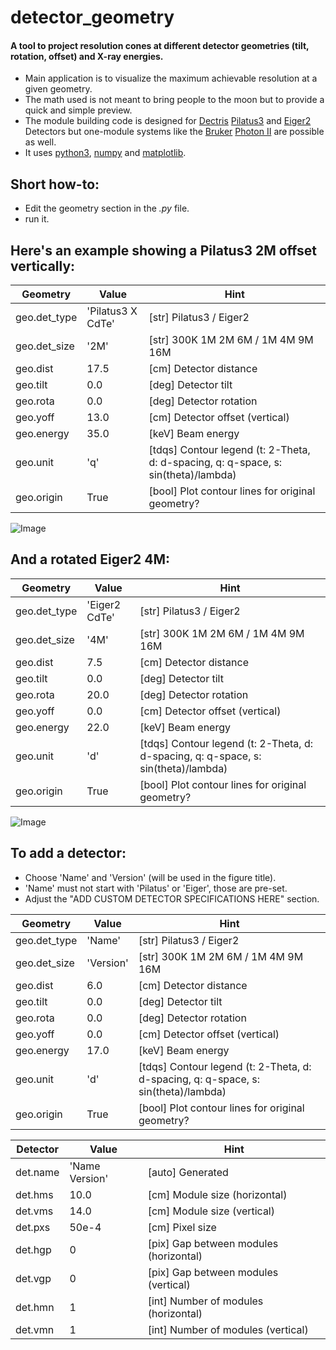 # detector_geometry
#### A tool to project resolution cones at different detector geometries (tilt, rotation, offset) and X-ray energies.
 - Main application is to visualize the maximum achievable resolution at a given geometry.
 - The math used is not meant to bring people to the moon but to provide a quick and simple preview.
 - The module building code is designed for [Dectris](https://www.dectris.com) [Pilatus3](https://www.dectris.com/detectors/x-ray-detectors/pilatus3/) and [Eiger2](https://www.dectris.com/detectors/x-ray-detectors/eiger2/) Detectors but one-module systems like the [Bruker](https://www.bruker.com/en.html) [Photon II](https://www.bruker.com/en/products-and-solutions/diffractometers-and-scattering-systems/single-crystal-x-ray-diffractometers/sc-xrd-components/detectors.html) are possible as well.
 - It uses [python3](https://www.python.org), [numpy](https://numpy.org) and [matplotlib](https://matplotlib.org).

## Short how-to:
 - Edit the geometry section in the *.py* file.
 - run it.

## Here's an example showing a Pilatus3 2M offset vertically:

 |   Geometry   |        Value      | Hint |
 |--------------|-------------------|------|
 | geo.det_type | 'Pilatus3 X CdTe' | [str]  Pilatus3 / Eiger2
 | geo.det_size | '2M'              | [str]  300K 1M 2M 6M / 1M 4M 9M 16M
 | geo.dist     | 17.5              | [cm]   Detector distance
 | geo.tilt     | 0.0               | [deg]  Detector tilt
 | geo.rota     | 0.0               | [deg]  Detector rotation
 | geo.yoff     | 13.0              | [cm]   Detector offset (vertical)
 | geo.energy   | 35.0              | [keV]  Beam energy
 | geo.unit     | 'q'               | [tdqs] Contour legend (t: 2-Theta, d: d-spacing, q: q-space, s: sin(theta)/lambda)
 | geo.origin   | True              | [bool] Plot contour lines for original geometry?

![Image](../main/Pilatus3_X_CdTe_2M.png)

## And a rotated Eiger2 4M:

 |   Geometry   |        Value      | Hint |
 |--------------|-------------------|------|
 | geo.det_type | 'Eiger2 CdTe'     | [str]  Pilatus3 / Eiger2
 | geo.det_size | '4M'              | [str]  300K 1M 2M 6M / 1M 4M 9M 16M
 | geo.dist     | 7.5               | [cm]   Detector distance
 | geo.tilt     | 0.0               | [deg]  Detector tilt
 | geo.rota     | 20.0              | [deg]  Detector rotation
 | geo.yoff     | 0.0               | [cm]   Detector offset (vertical)
 | geo.energy   | 22.0              | [keV]  Beam energy
 | geo.unit     | 'd'               | [tdqs] Contour legend (t: 2-Theta, d: d-spacing, q: q-space, s: sin(theta)/lambda)
 | geo.origin   | True              | [bool] Plot contour lines for original geometry?
 
![Image](../main/Eiger2_CdTe_4M.png)

## To add a detector:
 - Choose 'Name' and 'Version' (will be used in the figure title).
 - 'Name' must not start with 'Pilatus' or 'Eiger', those are pre-set.
 - Adjust the "ADD CUSTOM DETECTOR SPECIFICATIONS HERE" section.

 |   Geometry   |   Value   | Hint |
 |--------------|-----------|------|
 | geo.det_type | 'Name'    | [str]  Pilatus3 / Eiger2
 | geo.det_size | 'Version' | [str]  300K 1M 2M 6M / 1M 4M 9M 16M
 | geo.dist     | 6.0       | [cm]   Detector distance
 | geo.tilt     | 0.0       | [deg]  Detector tilt
 | geo.rota     | 0.0       | [deg]  Detector rotation
 | geo.yoff     | 0.0       | [cm]   Detector offset (vertical)
 | geo.energy   | 17.0      | [keV]  Beam energy
 | geo.unit     | 'd'       | [tdqs] Contour legend (t: 2-Theta, d: d-spacing, q: q-space, s: sin(theta)/lambda)
 | geo.origin   | True      | [bool] Plot contour lines for original geometry?

 | Detector |       Value       | Hint |
 |----------|-------------------|------|
 | det.name | 'Name Version'    | [auto] Generated
 | det.hms  | 10.0              | [cm]   Module size (horizontal)
 | det.vms  | 14.0              | [cm]   Module size (vertical)
 | det.pxs  | 50e-4             | [cm]   Pixel size
 | det.hgp  | 0                 | [pix]  Gap between modules (horizontal)
 | det.vgp  | 0                 | [pix]  Gap between modules (vertical)
 | det.hmn  | 1                 | [int]  Number of modules (horizontal)
 | det.vmn  | 1                 | [int]  Number of modules (vertical)
 
